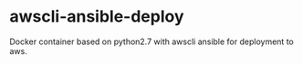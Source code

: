 # awscli-ansible-deploy
Docker container based on python2.7 with awscli ansible for deployment to aws.
